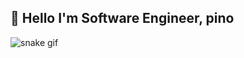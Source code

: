 ## 👋 Hello I'm Software Engineer, pino

![snake gif](https://github.com/pinomaker-hoo/pinomaker-hoo/blob/output/github-contribution-grid-snake.svg)

<!--<div>
   <img src="https://capsule-render.vercel.app/api?type=wave&color=auto&height=100&section=header&text=Pinomaker&fontSize=90" /> -->
<!--   <h3>👋 Hello I'm Software Engineer, pino</h3> -->

<!--  <a href="#">
  <img height=200 align="center" src="https://my-stats-43gk.vercel.app/api?username=pinomaker-hoo&show_icons=true&theme=radical&hide=contribs,issues&show=discussions_answered&rank_icon=github&include_all_commits=true&card_width=150" />
</a>
<a href="#">
  <img height=200 align="center" src="https://my-stats-43gk.vercel.app/api/top-langs/?username=pinomaker-hoo&hide=html,scss,css&langs_count=8&layout=compact&theme=radical&card_width=150" />
</a>

<img align="left" height=202 src="https://github-readme-streak-stats-git-main-davids-projects-ad77adcc.vercel.app/?user=pinomaker-hoo&theme=radical"/>
<img align="left" height=97 src="https://github-profile-trophy.vercel.app/?username=pinomaker-hoo&theme=radical&no-frame=true&title=Stars,Followers,Commits&column=-1"/>



<a href=#><img src="contributions.svg"></a>

<p align="center">
  Visitor count<br>
  <img src="https://profile-counter.glitch.me/_blocage/count.svg" />
</p>
-->
<!--   <br />
  <br />
  <a href = "https://www.instagram.com/pino._.hoo/">
    <img src="https://img.shields.io/badge/instagram-purple?style=flat-square&logo=Instagram&logoColor=white"/>
  </a>
  <a href = "https://pinomaker.com/">
    <img src="https://img.shields.io/badge/Blog-orange?style=flat-square&logo=Blogger&logoColor=white"/>
  </a>
  <a href = "https://invincible-governor-a3a.notion.site/d750138feb2e423181604d3522c3350d?pvs=4">
    <img src ="https://img.shields.io/badge/Profile-%23C21325?style=flat-square&logo=Notion&logoColor=white" />
  </a> -->
<!--   <p>🌏 서비스 관점에서 개발하고자 노력하는 서비스 개발자 입니다. 🌏</p>
  <br />
  <p>💻 효율을 중시하고자 노력하는 서비스 개발자 입니다. 💻</p>
  <br />
  <p>📈 성장을 중요하게 생각하는 서비스 개발자 입니다. 📈</p>
  <br />
  <p>👩‍👩‍👧 다양한 경험을 통해 협업을 중시하는 서비스 개발자 입니다. 👩‍👩‍👧</p>
  <br />
  <br /> -->
<!--   <img src="https://server.dooboo.io/github-stats-advanced/pinomaker-hoo" height="400px" /> -->
<!--   <span>
    <img src="https://github-readme-stats.vercel.app/api?username=pinomaker-hoo" />
  </span> -->
<!--   <span>
    <img src="https://github-readme-stats.vercel.app/api/top-langs/?username=pinomaker-hoo&langs_count=2&theme=dark" />
  </span> -->
<!--   <br /> -->
<!--   <br /> -->
<!--     <span> -->
<!--     <h3>💾 Server.</h3>
    <img src= "https://img.shields.io/badge/NodeJS-31B025?style=flat-square&logo=Node.js&logoColor=white"/>
    <img src ="https://img.shields.io/badge/Express-grey.svg?style=flat-square&logo=Express&logoColor=white"/> 
    <img src ="https://img.shields.io/badge/NestJS-%23E0234E.svg?style=flat-square&logo=nestjs&logoColor=white"/>
    <img src ="https://img.shields.io/badge/Typeorm-blue?style=flat-square&logo=Sequelize&logoColor=white" /> -->
<!--     <br /> -->
<!--     <img src ="https://img.shields.io/badge/Sequelize-blue?style=flat-square&logo=Sequelize&logoColor=white" /> -->
<!--     <img src ="https://img.shields.io/badge/Spring-green?style=flat-square&logo=Spring&logoColor=white" /> -->
<!--     <img src ="https://img.shields.io/badge/JPA-green?style=flat-square&logo=Jameson&logoColor=white" /> -->
<!--     <img src ="https://img.shields.io/badge/Mybatis-purple?style=flat-square&logo=Jameson&logoColor=white" /> -->
<!--     <br />
    <br />
    <img src ="https://img.shields.io/badge/MySQL-orange.svg?style=flat-square&logo=mysql&logoColor=white" /> 
    <img src ="https://img.shields.io/badge/AWS-orange.svg?style=flat-square&logo=Amazon AWS&logoColor=white" />  -->
<!--   </span> -->
<!--   <span> -->
<!--     <h3>🏝️ Language 🏝️</h3>
    <img src= "https://img.shields.io/badge/JavaScript-F4D53E?style=flat-square&logo=JavaScript&logoColor=white"/>
    <img src= "https://img.shields.io/badge/Typescript-%23007ACC.svg?style=flat-square&logo=TypeScript&logoColor=white"/> -->
<!--     <h3>📺 Client.</h3> -->
<!--     <img src ="https://img.shields.io/badge/React-blue?style=flat-square&logo=React&logoColor=white"/>    -->
<!--     <img src ="https://img.shields.io/badge/React Native-blue?style=flat-square&logo=React&logoColor=white"/>    -->
<!--     <img src ="https://img.shields.io/badge/Redux-purple?style=flat-square&logo=Redux&logoColor=white"/> -->
<!--     <img src ="https://img.shields.io/badge/Next.js-blue?style=flat-square&logo=Next.js&logoColor=white" /> -->
<!--   </span> -->
<!--   <br />
  <br />
  <br />
  <div>
    <img src="./profile-3d-contrib/profile-night-rainbow.svg" width="30%"/>
  </div> 
</div>-->
